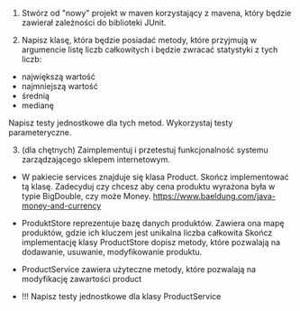 1. Stwórz od "nowy" projekt w maven korzystający z mavena, który będzie zawierał zależności do biblioteki JUnit.

2. Napisz klasę, która będzie posiadać metody, które przyjmują w argumencie listę liczb całkowitych i będzie zwracać
statystyki z tych liczb:
* największą wartość
* najmniejszą wartość
* średnią
* medianę

Napisz testy jednostkowe dla tych metod. Wykorzystaj testy parameteryczne.

3. (dla chętnych) Zaimplementuj i przetestuj funkcjonalność systemu zarządzającego sklepem internetowym.
* W pakiecie services znajduje się klasa Product. Skończ implementować tą klasę. Zadecyduj czy chcesz aby cena produktu
   		wyrażona była w typie BigDouble, czy może Money.  https://www.baeldung.com/java-money-and-currency
* ProduktStore reprezentuje bazę danych produktów. Zawiera ona mapę produktów, gdzie ich kluczem jest unikalna liczba całkowita
   	    Skończ implementację klasy ProductStore dopisz metody, które pozwalają na dodawanie, usuwanie, modyfikowanie produktu.
* ProductService zawiera użyteczne metody, które pozwalają na modyfikację zawartości product
   
* !!! Napisz testy jednostkowe dla klasy ProductService